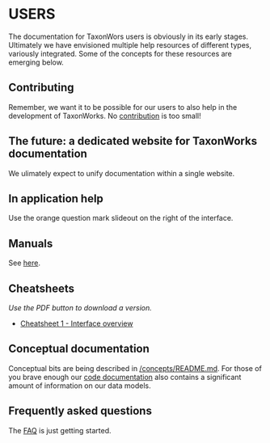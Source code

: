 # USERS

The documentation for TaxonWors users is obviously in its early stages.  Ultimately we have envisioned multiple help resources of different types, variously integrated. Some of the concepts for these resources are emerging below.

## Contributing

Remember, we want it to be possible for our users to also help in the development of TaxonWorks. No [contribution](CONTRIBUTING.md) is too small!

## The future: a dedicated website for TaxonWorks documentation

We ulimately expect to unify documentation within a single website.

## In application help

Use the orange question mark slideout on the right of the interface.

## Manuals

See [here](/manuals/README.md).

## Cheatsheets

_Use the PDF button to download a version._

* [Cheatsheet 1 - Interface overview](https://www.overleaf.com/read/xttgxvcnwcpz)

## Conceptual documentation

Conceptual bits are being described in [/concepts/README.md](/concepts).  For those of you brave enough our [code documentation](http://rdoc.taxonworks.org) also contains a significant amount of information on our data models.

## Frequently asked questions

The [FAQ](FAQ.md) is just getting started. 
